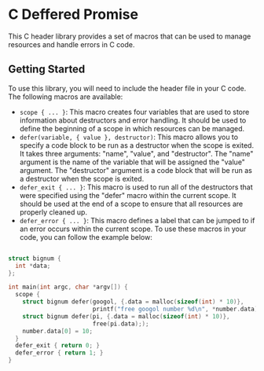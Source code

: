 # C Deffered Promise

This C header library provides a set of macros that can be used to manage resources and handle errors in C code.

## Getting Started

To use this library, you will need to include the header file in your C code. The following macros are available:

-   `scope { ... }`: This macro creates four variables that are used to store information about destructors and error handling. It should be used to define the beginning of a scope in which resources can be managed.
-   `defer(variable, { value }, destructor)`: This macro allows you to specify a code block to be run as a destructor when the scope is exited. It takes three arguments: "name", "value", and "destructor". The "name" argument is the name of the variable that will be assigned the "value" argument. The "destructor" argument is a code block that will be run as a destructor when the scope is exited.
-   `defer_exit { ... }`: This macro is used to run all of the destructors that were specified using the "defer" macro within the current scope. It should be used at the end of a scope to ensure that all resources are properly cleaned up.
-   `defer_error { ... }`: This macro defines a label that can be jumped to if an error occurs within the current scope.
    To use these macros in your code, you can follow the example below:

```c

struct bignum {
  int *data;
};

int main(int argc, char *argv[]) {
  scope {
    struct bignum defer(googol, {.data = malloc(sizeof(int) * 10)},
                        printf("free googol number %d\n", *number.data); free(googol.data));
    struct bignum defer(pi, {.data = malloc(sizeof(int) * 10)},
                        free(pi.data););
    number.data[0] = 10;
  }
  defer_exit { return 0; }
  defer_error { return 1; }
}
```
